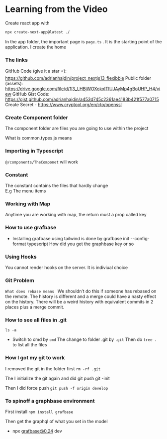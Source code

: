 # Learning from the Video

Create react app with

```bash
npx create-next-app@latest ./
```

In the app folder, the important page is `page.ts` .
It is the starting point of the application. I create the home

### The links

GitHub Code (give it a star ⭐): https://github.com/adrianhajdin/project_nextjs13_flexibble
Public folder (assets): https://drive.google.com/file/d/1l3_LHBjWOXokxlTIUJAyMp4gBoUHP_H4/view
GitHub Gist Code: https://gist.github.com/adrianhajdin/a453d745c2361ae4183b421f577a0715
Create Secret - https://www.cryptool.org/en/cto/openssl

### Create Component folder

The component folder are files you are going to use within the project

What is common.types.js means

### Importing in Typescript

`@/components/TheComponet` will work

### Constant

The constant contains the files that hardly change <br/>
E.g The menu items

### Working with Map

Anytime you are working with map, the return must a prop called key

### How to use grafbase

- Installing grafbase using tailwind is done by
  grafbase init --config-format typescript
  How did you get the graphbase key or so

### Using Hooks

You cannot render hooks on the server. It is indiviual choice

### Git Problem

`What does rebase means `
We shouldn’t do this if someone has rebased on the remote. The history is different and a merge could have a nasty effect on the history. There will be a weird history with equivalent commits in 2 places plus a merge commit.

### How to see all files in .git

`ls -a`

- Switch to cmd by `cmd`
  The change to folder .git by `.git`
  Then do `tree .` to list all the files

### How I got my git to work

I removed the git in the folder first
`rm -rf .git`

The I initialize the git again and did git push
git -init

Then I did force push
`git push -f origin develop`

### To spinoff a graphbase environment

First install `npm install grafbase`

Then get the graphql of what you set in the model

- npx grafbase@0.24 dev
